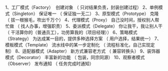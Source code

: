 1、工厂模式（Factory）  		创建对象 （ 只对结果负责，封装创建过程）
2、单例模式（Singleton） 		保证唯一 （ 保证独一无二）
3、原型模式（Prototype） 		克隆 （ 拔一根猴毛，吹出千万个）
4、代理模式（Proxy）			自己没时间，授权别人帮忙做 （ 找人办事，增强职责）
5、委派模式（Delegate） 		你让我干，我让别人干 （ 干活算你的（普通员工），功劳算我的（项目经理））
6、策略模式（Strategy）		为达成某一目的，提供多种选择方案 （ 用户选择，结果统一）
7、模板模式（Template） 		流水线中的某一步定制化 （ 流程标准化，自己实现定制）
8、适配器模式（Adapter） 		新方式兼容老方式 （ 兼容转换头）
9、装饰器模式（Decorator） 	丰富新的功能 （ 包装，同宗同源）
10、观察者模式（Observer） 	发布通知 （ 任务完成时通知）